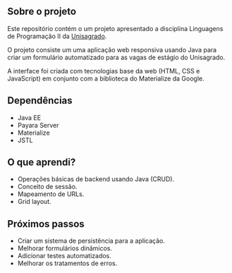 ## Sobre o projeto

Este repositório contém o um projeto apresentado a disciplina Linguagens de Programação II da [Unisagrado](https://unisagrado.edu.br/).

O projeto consiste um uma aplicação web responsiva usando Java para criar um formulário automatizado para as vagas de estágio do Unisagrado.

A interface foi criada com tecnologias base da web (HTML, CSS e JavaScript) em conjunto com a biblioteca do Materialize da Google.

## Dependências
- Java EE
- Payara Server
- Materialize
- JSTL


## O que aprendi?

- Operações básicas de backend usando Java (CRUD).
- Conceito de sessão.
- Mapeamento de URLs.
- Grid layout.


## Próximos passos

- Criar um sistema de persistência para a aplicação.
- Melhorar formulários dinâmicos.
- Adicionar testes automatizados.
- Melhorar os tratamentos de erros.
